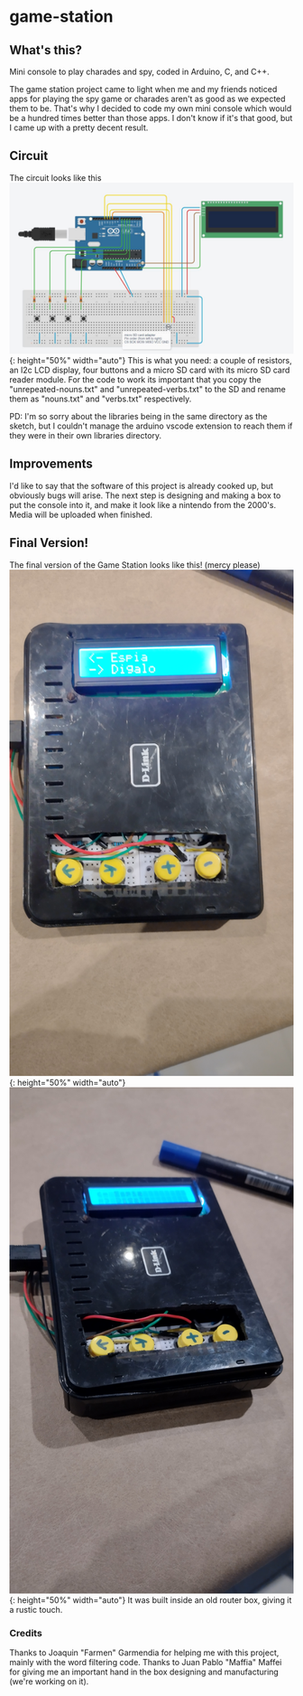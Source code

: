 # game-station

## What's this?

Mini console to play charades and spy, coded in Arduino, C, and C++.

The game station project came to light when me and my friends noticed apps for playing the spy game or charades aren't as good as we expected them to be.
That's why I decided to code my own mini console which would be a hundred times better than those apps. I don't know if it's that good, but I came up with a
pretty decent result.

## Circuit

The circuit looks like this
![game-station circuit](./images/game-station-circuit.jpeg){: height="50%" width="auto"}
This is what you need: a couple of resistors, an I2c LCD display, four buttons and a micro SD card with its micro SD card reader module.
For the code to work its important that you copy the "unrepeated-nouns.txt" and "unrepeated-verbs.txt" to the SD and rename them as
"nouns.txt" and "verbs.txt" respectively.

PD: I'm so sorry about the libraries being in the same directory as the sketch, but I couldn't manage the arduino vscode extension to reach them if they were in their own libraries directory.

## Improvements

I'd like to say that the software of this project is already cooked up, but obviously bugs will arise. The next step is designing and making a box to put the console into it, and make it look like a nintendo from the 2000's. Media will be uploaded when finished.

## Final Version!

The final version of the Game Station looks like this! (mercy please)
![game-station-box](./images/project-finished-2.jpg){: height="50%" width="auto"}
![game-station-box-2](./images/project-finished-1.jpg){: height="50%" width="auto"}
It was built inside an old router box, giving it a rustic touch.

### Credits

Thanks to Joaquin "Farmen" Garmendia for helping me with this project, mainly with the word filtering code.
Thanks to Juan Pablo "Maffia" Maffei for giving me an important hand in the box designing and manufacturing (we're working on it).
